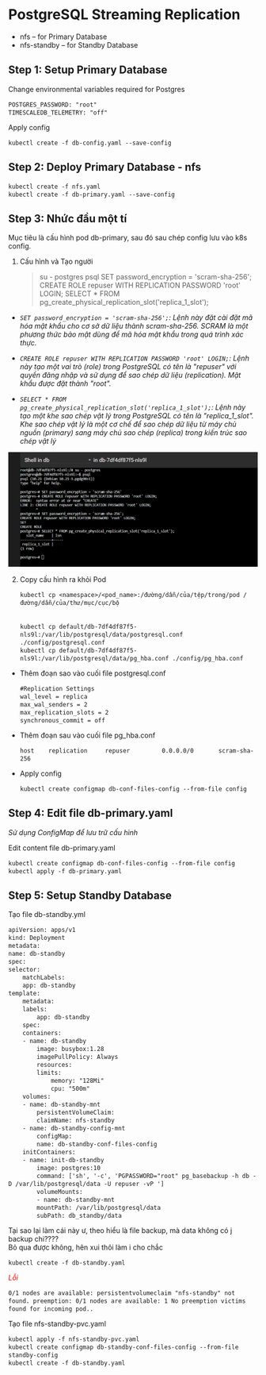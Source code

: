 # PostgreSQL Streaming Replication
* nfs – for Primary Database
* nfs-standby – for Standby Database

## Step 1: Setup Primary Database
Change environmental variables required for Postgres

    POSTGRES_PASSWORD: "root"
    TIMESCALEDB_TELEMETRY: "off"

Apply config

    kubectl create -f db-config.yaml --save-config

## Step 2: Deploy Primary Database - nfs

    kubectl create -f nfs.yaml
    kubectl create -f db-primary.yaml --save-config

## Step 3: Nhức đầu một tí
Mục tiêu là cấu hình pod db-primary, sau đó sau chép config lưu vào k8s config.
1. Cấu hình và Tạo người

    > su - postgres
    > psql
    SET password_encryption = 'scram-sha-256';
    CREATE ROLE repuser WITH REPLICATION PASSWORD 'root' LOGIN;
    SELECT * FROM pg_create_physical_replication_slot('replica_1_slot');

<i>

* `SET password_encryption = 'scram-sha-256';`: Lệnh này đặt cài đặt mã hóa mật khẩu cho cơ sở dữ liệu thành scram-sha-256. SCRAM là một phương thức bảo mật dùng để mã hóa mật khẩu trong quá trình xác thực.

* `CREATE ROLE repuser WITH REPLICATION PASSWORD 'root' LOGIN;`: Lệnh này tạo một vai trò (role) trong PostgreSQL có tên là "repuser" với quyền đăng nhập và sử dụng để sao chép dữ liệu (replication). Mật khẩu được đặt thành "root".

* `SELECT * FROM pg_create_physical_replication_slot('replica_1_slot');`: Lệnh này tạo một khe sao chép vật lý trong PostgreSQL có tên là "replica_1_slot". Khe sao chép vật lý là một cơ chế để sao chép dữ liệu từ máy chủ nguồn (primary) sang máy chủ sao chép (replica) trong kiến trúc sao chép vật lý

</i>

<img src="./../img/db-7df4df87f5-nls9l.png" />

2. Copy cấu hình ra khỏi Pod

       kubectl cp <namespace>/<pod_name>:/đường/dẫn/của/tệp/trong/pod /đường/dẫn/của/thư/mục/cục/bộ


       kubectl cp default/db-7df4df87f5-nls9l:/var/lib/postgresql/data/postgresql.conf ./config/postgresql.conf
       kubectl cp default/db-7df4df87f5-nls9l:/var/lib/postgresql/data/pg_hba.conf ./config/pg_hba.conf

* Thêm đoạn sao vào cuối file postgresql.conf

      #Replication Settings
      wal_level = replica
      max_wal_senders = 2
      max_replication_slots = 2
      synchronous_commit = off

* Thêm đoạn sau vào cuối file pg_hba.conf

      host    replication     repuser         0.0.0.0/0       scram-sha-256

* Apply config

      kubectl create configmap db-conf-files-config --from-file config

## Step 4: Edit file db-primary.yaml
<i>Sử dụng ConfigMap để lưu trữ cấu hình</i>

Edit content file db-primary.yaml

    kubectl create configmap db-conf-files-config --from-file config
    kubectl apply -f db-primary.yaml

## Step 5: Setup Standby Database

Tạo file db-standby.yml

    apiVersion: apps/v1
    kind: Deployment
    metadata:
    name: db-standby
    spec:
    selector:
        matchLabels:
        app: db-standby
    template:
        metadata:
        labels:
            app: db-standby
        spec:
        containers:
        - name: db-standby
            image: busybox:1.28
            imagePullPolicy: Always        
            resources:
            limits:
                memory: "128Mi"
                cpu: "500m"
        volumes:
        - name: db-standby-mnt
            persistentVolumeClaim:
            claimName: nfs-standby
        - name: db-standby-config-mnt
            configMap:
            name: db-standby-conf-files-config
        initContainers:
        - name: init-db-standby
            image: postgres:10
            command: ['sh', '-c', 'PGPASSWORD="root" pg_basebackup -h db -D /var/lib/postgresql/data -U repuser -vP ']
            volumeMounts:
            - name: db-standby-mnt
            mountPath: /var/lib/postgresql/data
            subPath: db_standby/data    
        

Tại sao lại làm cái này ư, theo hiểu là file backup, mà data không có j backup chi????\
Bỏ qua được không, hên xui thôi làm i cho chắc

    kubectl create -f db-standby.yaml

<i style="color:red">Lỗi</i>

    0/1 nodes are available: persistentvolumeclaim "nfs-standby" not found. preemption: 0/1 nodes are available: 1 No preemption victims found for incoming pod..

Tạo file nfs-standby-pvc.yaml

    kubectl apply -f nfs-standby-pvc.yaml
    kubectl create configmap db-standby-conf-files-config --from-file standby-config
    kubectl create -f db-standby.yaml
